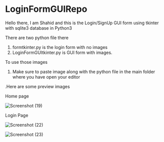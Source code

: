 # LoginFormGUIRepo

Hello there, I am Shahid and this is the Login/SignUp GUI form using tkinter with sqlite3 database in Python3

There are two python file there
1. formtkinter.py is the login form with no images
2. LoginFormGUItkinter.py is GUI form with images. 

To use those images
1. Make sure to paste image along with the python file in the main folder where you have open your editor

.Here are some preview images

Home page

![Screenshot (19)](https://user-images.githubusercontent.com/93634913/141075880-59709caa-f1f8-4222-ad7d-d8295f38951d.png)


Login Page

![Screenshot (22)](https://user-images.githubusercontent.com/93634913/141075984-a77937f2-a6e0-4b5e-95bc-84a8b68ce608.png)

![Screenshot (23)](https://user-images.githubusercontent.com/93634913/141076164-494f5012-a09e-4dc7-8210-78b40973e520.png)



